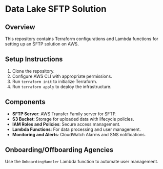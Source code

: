 # Data Lake SFTP Solution

## Overview
This repository contains Terraform configurations and Lambda functions for setting up an SFTP solution on AWS.



## Setup Instructions
1. Clone the repository.
2. Configure AWS CLI with appropriate permissions.
3. Run `terraform init` to initialize Terraform.
4. Run `terraform apply` to deploy the infrastructure.

## Components
- **SFTP Server**: AWS Transfer Family server for SFTP.
- **S3 Bucket**: Storage for uploaded data with lifecycle policies.
- **IAM Roles and Policies**: Secure access management.
- **Lambda Functions**: For data processing and user management.
- **Monitoring and Alerts**: CloudWatch Alarms and SNS notifications.

## Onboarding/Offboarding Agencies
Use the `OnboardingHandler` Lambda function to automate user management.
